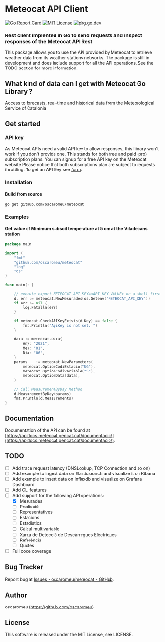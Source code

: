 # Meteocat API Client

[![Go Report Card](https://goreportcard.com/badge/github.com/oscaromeu/meteocat)](https://goreportcard.com/report/github.com/oscaromeu/meteocat)
[![MIT License](http://img.shields.io/badge/license-MIT-blue.svg)](https://github.com/itchyny/meteocat/blob/master/LICENSE)
[![pkg.go.dev](https://pkg.go.dev/badge/github.com/oscaromeu/meteocat)](https://pkg.go.dev/github.com/oscaromeu/meteocat)

### Rest client implented in Go to send requests and inspect responses of the Meteocat API Rest

This package allows you to use the API provided by Meteocat to retrieve weather data from its weather stations networks.
The package is still in development and does include support for all the API operations. See the TODO section for
more information.

## What kind of data can I get with Meteocat Go Library ?

Access to forecasts, real-time and historical data from the Meteorological Service of Catalonia

## Get started

### API key

As Meteocat APIs need a valid API key to allow responses, this library won't work if you don't provide one. This stands
for both free and paid (pro) subscription plans. You can signup for a free API key on the Meteocat website Please notice that
both subscriptions plan are subject to requests throttling. To get an API Key see [form](https://apidocs.meteocat.gencat.cat/documentacio/acces-ciutada-i-administracio/).
### Installation

#### Build from source

`go get github.com/oscaromeu/meteocat`

### Examples

#### Get value of Minimum subsoil temperature at 5 cm at the Viladecans station

```go
package main

import (
	"fmt"
	"github.com/oscaromeu/meteocat"
	"log"
	"os"
)

func main() {

	// execute export METEOCAT_API_KEY=<API_KEY_VALUE> on a shell first
	d, err := meteocat.NewMesurades(os.Getenv("METEOCAT_API_KEY"))
	if err != nil {
		log.Fatalln(err)
	}

	if meteocat.CheckAPIKeyExists(d.Key) == false {
		fmt.Println("ApiKey is not set. ")
	}

	data := meteocat.Data{
		Any: "2021",
		Mes: "01",
		Dia: "06",
	}
	params, _ := meteocat.NewParameters(
		meteocat.OptionCodiEstacio("UG"),
		meteocat.OptionCodiVariable("5"),
		meteocat.OptionData(data),
	)

	// Call MeasurementByDay Method
	d.MeasurementByDay(params)
	fmt.Println(d.Measurements)
}
```

## Documentation

Documentation of the API can be found
at [https://apidocs.meteocat.gencat.cat/documentacio/](https://apidocs.meteocat.gencat.cat/documentacio/).

## TODO
- [ ] Add trace request latency (DNSLookup, TCP Connection and so on)
- [ ] Add example to ingest data on Elasticsearch and visualize it on Kibana
- [ ] Add example to insert data on Influxdb and visualize on Grafana Dashboard
- [ ] Add CLI features 
- [ ] Add support for the following API operations:
    - [x] Mesurades
    - [ ] Predicció
    - [ ] Representatives
    - [ ] Estacions
    - [ ] Estadistics
    - [ ] Càlcul multivariable
    - [ ] Xarxa de Detecció de Descàrregues Elèctriques
    - [ ] Referència
    - [ ] Quotes
- [ ] Full code coverage

## Bug Tracker

Report bug at [Issues・oscaromeu/meteocat - GitHub](https://github.com/oscaromeu/meteocat/issues).

## Author

oscaromeu (https://github.com/oscaromeu)

## License

This software is released under the MIT License, see LICENSE.
